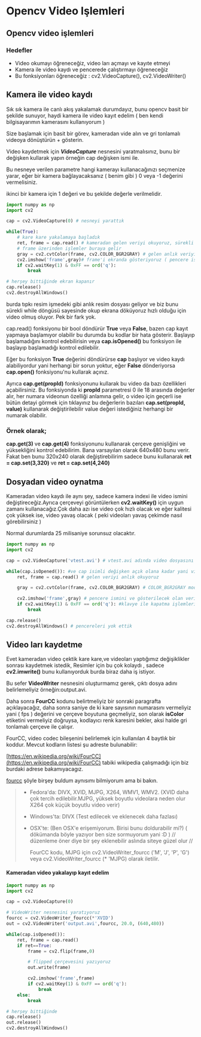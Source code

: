 # Opencv Video Işlemleri

## Opencv video işlemleri

### Hedefler

- Video okumayı öğreneceğiz, video ları açmayı ve kayıte etmeyi
- Kamera ile video kaydı ve pencerede çalıştırmayı öğreneceğiz
- Bu fonksiyonları öğreneceğiz : cv2.VideoCapture\(\), cv2.VideoWriter\(\)

## Kamera ile video kaydı

Sık sık kamera ile canlı akış yakalamak durumdayız, bunu opencv basit bir şekilde
sunuyor, haydi kamera ile video kayıt edelim \( ben kendi bilgisayarımın kamerasını
kullanıyorum \)

Size başlamak için basit bir görev, kameradan vide alın ve gri tonlamalı videoya
dönüştürün + gösterin.

Video kaydetmek için _**VideoCapture**_ nesnesini yaratmalısınız, bunu bir değişken
kullarak yapın örneğin cap değişken ismi ile.

Bu nesneye verilen parametre hangi kamerayı kullanacağınızı seçmenize yarar, eğer bir
kamera bağlayacaksanız \( benim gibi \) 0 veya -1 değerini vermelisiniz.

ikinci bir kamera için 1 değeri ve bu şekilde değerle verilmelidir.

```python
import numpy as np
import cv2

cap = cv2.VideoCapture(0) # nesneyi yarattık

while(True):
    # kare kare yakalamaya başladık
    ret, frame = cap.read() # kameradan gelen veriyi okuyoruz, sürekli dir.
    # frame üzerinden işlemler buraya gelir
    gray = cv2.cvtColor(frame, cv2.COLOR_BGR2GRAY) # gelen anlık veriyi gri tona çeviriyoruz
    cv2.imshow('frame',gray)# frame'i ekranda gösteriyoruz ( pencere ismi "frame" okunacak veri ise ikinci parametre olan gray dır tıpkı bir önceki derste resim işleme'de anlatılar gibi.
    if cv2.waitKey(1) & 0xFF == ord('q'):
        break

# herşey bittiğinde ekran kapanır
cap.release()
cv2.destroyAllWindows()
```

burda tıpkı resim işmedeki gibi anlık resim dosyası geliyor ve biz bunu sürekli while
döngüsü sayesinde okup ekrana döküyoruz hızlı olduğu için video olmuş oluyor. Pek bir
fark yok.

cap.read\(\) fonksiyonu bir bool döndürür **True** veya **False**, bazen cap kayıt
yapmaya başlamıyor olabilir bu durumda bu kodlar bir hata gösterir. Başlayıp
başlamadığını kontrol edebilirisin veya **cap.isOpened\(\)** bu fonksiyon ile başlayıp
başlamadığı kontrol edilebilir.

Eğer bu fonksiyon **True** değerini döndürürse **cap** başlıyor ve video kaydı
alabiliyordur yani herhangi bir sorun yoktur, eğer **False** dönderiyorsa
**cap.open\(\)** fonksiyonu'nu kullarak açınız.

Ayrıca **cap.get\(propId\)** fonksiyonunu kullarak bu video da bazı özellikleri
açabilirsiniz. Bu fonksiyonda ki **propId** parametresi 0 ile 18 arasında değerler alır,
her numara videonun özelliği anlamına gelir, o video için geçerli ise bütün detayi
görmek için tıklayınız bu değerlerin bazıları **cap.set\(propId, value\)** kullanarak
değiştirilebilir value değeri istediğiniz herhangi bir numarak olabilir.

### Örnek olarak;

**cap.get\(3\)** ve **cap.get\(4\)** fonksiyonunu kullanarak çerçeve genişliğini ve
yüksekliğini kontrol edebilirim. Bana varsayılan olarak 640x480 bunu verir. Fakat ben
bunu 320x240 olarak değiştirebilirim sadece bunu kullanarak **ret = cap.set\(3,320\)**
ve **ret = cap.set\(4,240\)**

## Dosyadan video oynatma

Kameradan video kaydı ile aynı şey, sadece kamera indexi ile video ismini
değiştireceğiz.Ayrıca çerçeveyi görüntülerken **cv2.waitKey\(\)** için uygun zamanı
kullanacağız.Çok daha azı ise video çok hızlı olacak ve eğer kalitesi çok yüksek ise,
video yavaş olacak \( peki videoları yavaş çekimde nasıl görebilirsiniz \)

Normal durumlarda 25 milisaniye sorunsuz olacaktır.

```python
import numpy as np
import cv2

cap = cv2.VideoCapture('vtest.avi') # vtest.avi adında video dosyasını acıyoruz

while(cap.isOpened()): #ve cap isimli değişken açık olana kadar yani video dosyası açık olduğu sürece
    ret, frame = cap.read() # gelen veriyi anlık okuyoruz

    gray = cv2.cvtColor(frame, cv2.COLOR_BGR2GRAY) # COLOR_BGR2GRAY modunda dönüştürdük

    cv2.imshow('frame',gray) # pencere ismini ve gösterilecek olan veriyi yazdık ve ekranda görüntü aldık
    if cv2.waitKey(1) & 0xFF == ord('q'): #klavye ile kapatma işlemlerini ekledik,klavye ile döngüyü yani veri okunmasını durdurmak için
        break

cap.release()
cv2.destroyAllWindows() # pencereleri yok ettik
```

## Video ları kaydetme

Evet kameradan video çektik kare kare,ve videoları yaptığımız değişiklikler sonrası
kaydetmek istedik, Resimler için bu çok kolaydı , sadece **cv2.imwrite\(\)** bunu
kullanıyorduk burda biraz daha iş istiyor.

Bu sefer **VideoWriter** nesnesini oluşturmamız gerek, çıktı dosya adını belirlemeliyiz
örneğin:output.avi.

Daha sonra **FourCC** kodunu belirtmeliyiz bir sonraki paragrafta açıklayacağız, daha
sonra saniye de ki kare sayısının numarasını vermeliyiz yani \( fps \) değerini ve
çerçeve boyutuna geçmeliyiz, son olarak **isColor** etiketini vermeliyiz doğruysa,
kodlayıcı renk karesini bekler, aksi halde gri tonlamalı çerçeve ile çalışır.

FourCC, video codec bileşenini belirlemek için kullanılan 4 baytlık bir koddur. Mevcut
kodların listesi şu adreste bulunabilir:

[https://en.wikipedia.org/wiki/FourCC](https://en.wikipedia.org/wiki/FourCC) tabiki
wikipedia çalışmadığı için biz burdaki adrese bakamıyacagız.

[fourcc](http://www.free-codecs.com/guides/fourcc.htm) şöyle birşey buldum aynısımı
bilmiyorum ama bi bakın.

> - Fedora'da: DIVX, XVID, MJPG, X264, WMV1, WMV2. \(XVID daha çok tercih
>   edilebilir.MJPG, yüksek boyutlu videolara neden olur X264 çok küçük boyutlu video
>   verir\)
> - Windows'ta: DIVX \(Test edilecek ve eklenecek daha fazlası\)
> - OSX'te: \(Ben OSX'e erişemiyorum. Birisi bunu doldurabilir mi?\) \( dökümanda böyle
>   yazıyor ben size sormuyorum yani :D \) // düzenleme öner diye bir şey eklenebilir
>   aslında siteye güzel olur //
>
>   FourCC kodu, MJPG için cv2.VideoWriter_fourcc \('M', 'J', 'P', 'G'\) veya
>   cv2.VideoWriter_fourcc \(\* 'MJPG\) olarak iletilir.

#### Kameradan video yakalayıp kayıt edelim

```python
import numpy as np
import cv2

cap = cv2.VideoCapture(0)

# VideoWriter nesnesini yaratıyoruz
fourcc = cv2.VideoWriter_fourcc(*'XVID')
out = cv2.VideoWriter('output.avi',fourcc, 20.0, (640,480))

while(cap.isOpened()):
    ret, frame = cap.read()
    if ret==True:
        frame = cv2.flip(frame,0)

        # flipped çerçevesini yazıyoruz
        out.write(frame)

        cv2.imshow('frame',frame)
        if cv2.waitKey(1) & 0xFF == ord('q'):
            break
    else:
        break

# herşey bittiğinde
cap.release()
out.release()
cv2.destroyAllWindows()
```
